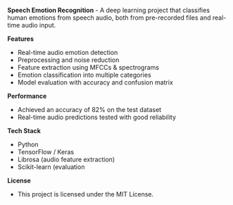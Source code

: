 **Speech Emotion Recognition** - A deep learning project that classifies human emotions from speech audio, both from pre-recorded files and real-time audio input.

**Features**
- Real-time audio emotion detection
- Preprocessing and noise reduction
- Feature extraction using MFCCs & spectrograms
- Emotion classification into multiple categories
- Model evaluation with accuracy and confusion matrix

****Performance****
- Achieved an accuracy of 82% on the test dataset
- Real-time audio predictions tested with good reliability
  
**Tech Stack**
- Python
- TensorFlow / Keras
- Librosa (audio feature extraction)
- Scikit-learn (evaluation

**License**
- This project is licensed under the MIT License.
